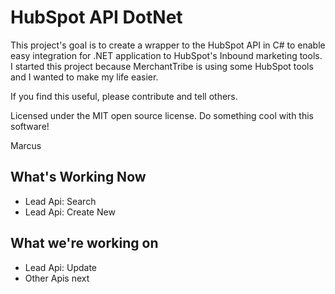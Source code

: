 HubSpot API DotNet
===================

This project's goal is to create a wrapper to the HubSpot API in C# to enable easy integration for .NET application to HubSpot's Inbound marketing tools. I started this project because MerchantTribe is using some HubSpot tools and I wanted to make my life easier. 

If you find this useful, please contribute and tell others.

Licensed under the MIT open source license. Do something cool with this software!

Marcus

What's Working Now
------------------------
* Lead Api: Search
* Lead Api: Create New 

What we're working on 
------------------------
* Lead Api: Update
* Other Apis next




